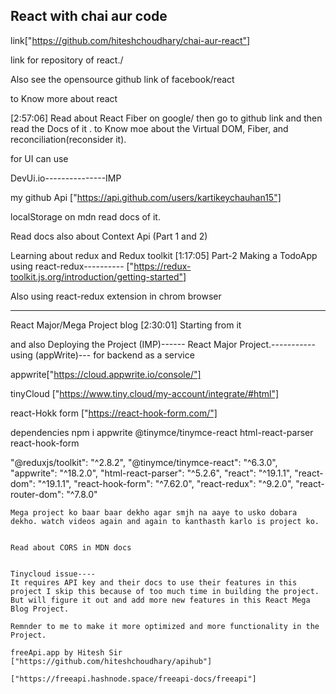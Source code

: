 ## React with chai aur code


link["https://github.com/hiteshchoudhary/chai-aur-react"]

link for repository of react./


Also see the opensource github link of facebook/react

to Know more about react

[2:57:06]
Read about React Fiber on google/ then go to github link and then read the Docs of it .
to Know moe about the Virtual DOM, Fiber, and reconciliation(reconsider it).


for UI can use

DevUi.io---------------IMP

my github Api
["https://api.github.com/users/kartikeychauhan15"]

localStorage on mdn read docs of it.

Read docs also about Context Api (Part 1 and 2)

Learning about redux and Redux toolkit
[1:17:05] Part-2 Making a TodoApp using react-redux----------
["https://redux-toolkit.js.org/introduction/getting-started"]

Also using react-redux extension in chrom browser



-------------------------
React Major/Mega Project blog 
[2:30:01] Starting from it

and also Deploying the Project (IMP)------
React Major Project.-----------
 using (appWrite)--- for backend as a service

 appwrite["https://cloud.appwrite.io/console/"]

 tinyCloud ["https://www.tiny.cloud/my-account/integrate/#html"]

 react-Hokk form ["https://react-hook-form.com/"]

 dependencies
  npm i appwrite @tinymce/tinymce-react html-react-parser react-hook-form

  "@reduxjs/toolkit": "^2.8.2",
    "@tinymce/tinymce-react": "^6.3.0",
    "appwrite": "^18.2.0",
    "html-react-parser": "^5.2.6",
    "react": "^19.1.1",
    "react-dom": "^19.1.1",
    "react-hook-form": "^7.62.0",
    "react-redux": "^9.2.0",
    "react-router-dom": "^7.8.0"


    Mega project ko baar baar dekho agar smjh na aaye to usko dobara dekho. watch videos again and again to kanthasth karlo is project ko.


    Read about CORS in MDN docs
    

    Tinycloud issue----
    It requires API key and their docs to use their features in this project I skip this because of too much time in building the project.
    But will figure it out and add more new features in this React Mega Blog Project.

    Remnder to me to make it more optimized and more functionality in the Project.

    freeApi.app by Hitesh Sir
    ["https://github.com/hiteshchoudhary/apihub"]

    ["https://freeapi.hashnode.space/freeapi-docs/freeapi"]
